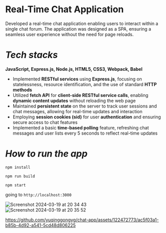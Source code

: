 # Real-Time Chat Application
Developed a real-time chat application enabling users to interact within a single chat forum. The application was designed as a SPA, ensuring a seamless user experience without the need for page reloads.

# *Tech stacks*
**JavaScript, Express.js, Node.js, HTML5, CSS3, Webpack, Babel**

- Implemented **RESTful services** using **Express.js**, focusing on statelessness, resource identification, and the use of standard **HTTP methods**
- Utilized **fetch API** for **client-side RESTful service calls**, enabling **dynamic content updates** without reloading the web page
- Maintained **persistent state** on the server to track user sessions and chat messages, allowing for real-time updates and interaction
- Employing **session cookies (sid)** for user **authentication** and ensuring secure access to chat features
- Implemented a basic **time-based polling** feature, refreshing chat messages and user lists every 5 seconds to reflect real-time updates

# *How to run the app*
`npm install`

`npm run build`

`npm start`

going to `http://localhost:3000`

![Screenshot 2024-03-19 at 20 34 43](https://github.com/yuqinggongyg/chat-app/assets/122472773/59bd5dc8-8b66-4317-8898-9c067d51241c)
![Screenshot 2024-03-19 at 20 35 52](https://github.com/yuqinggongyg/chat-app/assets/122472773/b17418e1-20c3-40f3-a618-da791b213ff2)

https://github.com/yuqinggongyg/chat-app/assets/122472773/ac5f03a1-b85b-4d92-a541-5cd48d806225


